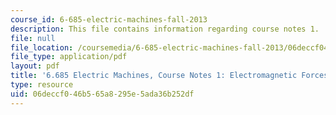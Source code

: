 ```yaml
---
course_id: 6-685-electric-machines-fall-2013
description: This file contains information regarding course notes 1.
file: null
file_location: /coursemedia/6-685-electric-machines-fall-2013/06deccf046b565a8295e5ada36b252df_MIT6_685F13_chapter1.pdf
file_type: application/pdf
layout: pdf
title: '6.685 Electric Machines, Course Notes 1: Electromagnetic Forces'
type: resource
uid: 06deccf0-46b5-65a8-295e-5ada36b252df
---
```

